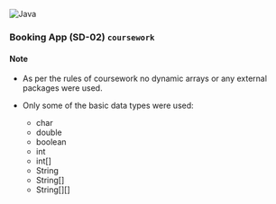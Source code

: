 ![Java](https://img.shields.io/badge/java-000?style=for-the-badge&logo=openjdk&logoColor=f89820)
### Booking App (SD-02) `coursework`  

#### Note

- As per the rules of coursework no dynamic arrays or any external
packages were used.

- Only some of the basic data types were used:
    - char
    - double
    - boolean
    - int
    - int[]
    - String
    - String[]
    - String[][]





